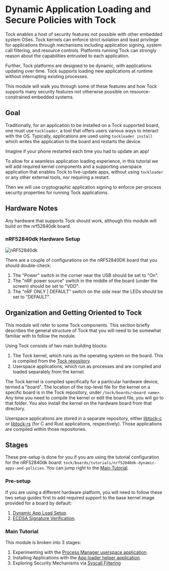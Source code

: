 # Dynamic Application Loading and Secure Policies with Tock

Tock enables a host of security features not possible with other embedded system
OSes. Tock kernels can enforce strict isolation and least privilege for
applications through mechanisms including application signing, system call
filtering, and resource controls. Platforms running Tock can strongly reason
about the capabilities entrusted to each application.

Further, Tock platforms are designed to be dynamic, with applications updating
over time. Tock supports loading new applications at runtime without
interrupting existing processes.

This module will walk you through some of these features and how Tock supports
many security features not otherwise possible on resource-constrained embedded
systems.

## Goal

Traditionally, for an application to be installed on a Tock supported board, one
must use `tockloader`, a tool that offers users various ways to interact with
the OS. Typically, applications are used using `tockloader install` which writes
the application to the board and restarts the device.

Imagine if your phone restarted each time you had to update an app!

To allow for a seamless application loading experience, in this tutorial we will
add required kernel components and a supporting userspace application that
enables Tock to live-update apps, without using `tockloader` or any other
external tools, nor requiring a restart.

Then we will use cryptographic application signing to enforce per-process
security properties for running Tock applications.

## Hardware Notes

Any hardware that supports Tock should work, although this module will build on
the nrf52840dk board.

### nRF52840dk Hardware Setup

![nRF52840dk](../../imgs/nrf52840dk.jpg)

There are a couple of configurations on the nRF52840DK board that you should
double-check:

1. The "Power" switch in the corner near the USB should be set to "On".
2. The "nRF power source" switch in the middle of the board (under the screen)
   should be set to "VDD".
3. The "nRF ONLY | DEFAULT" switch on the side near the LEDs should be set to
   "DEFAULT".

## Organization and Getting Oriented to Tock

This module will refer to some Tock components. This section briefly describes
the general structure of Tock that you will need to be somewhat familiar with to
follow the module.

Using Tock consists of two main building blocks:

1. The Tock kernel, which runs as the operating system on the board. This is
   compiled from the [Tock repository](https://github.com/tock/tock).
2. Userspace applications, which run as processes and are compiled and loaded
   separately from the kernel.

The Tock kernel is compiled specifically for a particular hardware device,
termed a "board". The location of the top-level file for the kernel on a
specific board is in the Tock repository, under `/tock/boards/<board name>`. Any
time you need to compile the kernel or edit the board file, you will go to that
folder. You also install the kernel on the hardware board from that directory.

Userspace applications are stored in a separate repository, either
[libtock-c](https://github.com/tock/libtock-c) or
[libtock-rs](https://github.com/tock/libtock-rs) (for C and Rust applications,
respectively). Those applications are compiled within those repositories.

## Stages

These pre-setup is done for you if you are using the tutorial configuration for
the nRF52840dk board:
`tock/boards/tutorials/nrf52840dk-dynamic-apps-and-policies`. You can jump right
to the [Main Tutorial](#Main-Tutorial).

### Pre-setup

If you are using a different hardware platform, you will need to follow these
two setup guides first to add required support to the base kernel image provided
for a board by default:

1. [Dynamic App Load Setup](../setup/dynamic-app-loading.md).
2. [ECDSA Signature Verification](../setup/ecdsa.md).

### Main Tutorial

This module is broken into 3 stages:

1. Experimenting with the
   [Process Manager userspace application](./process-manager.md).
2. Installing Applications with the
   [App loader helper application](./app-loader.md).
3. Exploring Security Mechanisms via [Syscall Filtering](./snooping.md)
